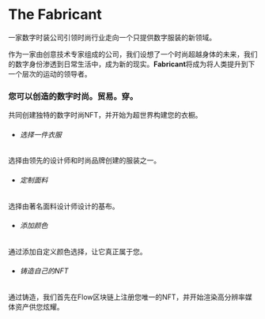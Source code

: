 # The Fabricant

一家数字时装公司引领时尚行业走向一个只提供数字服装的新领域。

‎作为一家由创意技术专家组成的公司，我们设想了一个时尚超越身体的未来，我们的数字身份渗透到日常生活中，成为新的现实。‎**‎Fabricant‎**‎将成为将人类提升到下一个层次的运动的领导者。‎

### 您可以创造的数字时尚。贸易。穿。

共同创建独特的数字时尚NFT，并开始为超世界构建您的衣橱。

- ###### 选择一件衣服

选择由领先的设计师和时尚品牌创建的服装之一。

- ###### 定制面料

选择由著名面料设计师设计的基布。

- ###### 添加颜色

通过添加自定义颜色选择，让它真正属于您。

- ###### 铸造自己的NFT

通过铸造，我们首先在Flow区块链上注册您唯一的NFT，并开始渲染高分辨率媒体资产供您炫耀。
